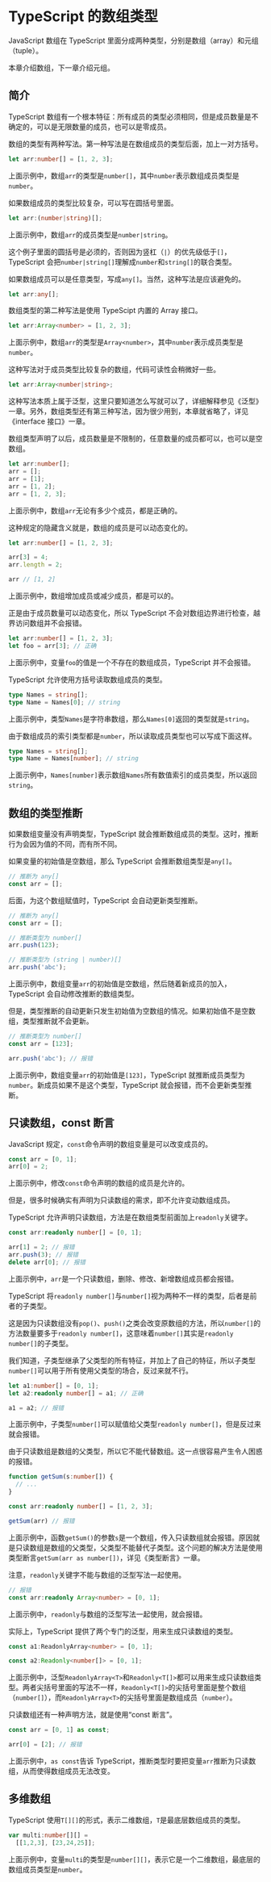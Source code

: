 # TypeScript 的数组类型

JavaScript 数组在 TypeScript 里面分成两种类型，分别是数组（array）和元组（tuple）。

本章介绍数组，下一章介绍元组。

## 简介

TypeScript 数组有一个根本特征：所有成员的类型必须相同，但是成员数量是不确定的，可以是无限数量的成员，也可以是零成员。

数组的类型有两种写法。第一种写法是在数组成员的类型后面，加上一对方括号。

```typescript
let arr:number[] = [1, 2, 3];
```

上面示例中，数组`arr`的类型是`number[]`，其中`number`表示数组成员类型是`number`。

如果数组成员的类型比较复杂，可以写在圆括号里面。

```typescript
let arr:(number|string)[];
```

上面示例中，数组`arr`的成员类型是`number|string`。

这个例子里面的圆括号是必须的，否则因为竖杠（`|`）的优先级低于`[]`，TypeScript 会把`number|string[]`理解成`number`和`string[]`的联合类型。

如果数组成员可以是任意类型，写成`any[]`。当然，这种写法是应该避免的。

```typescript
let arr:any[];
```

数组类型的第二种写法是使用 TypeScipt 内置的 Array 接口。

```typescript
let arr:Array<number> = [1, 2, 3];
```

上面示例中，数组`arr`的类型是`Array<number>`，其中`number`表示成员类型是`number`。

这种写法对于成员类型比较复杂的数组，代码可读性会稍微好一些。

```typescript
let arr:Array<number|string>;
```

这种写法本质上属于泛型，这里只要知道怎么写就可以了，详细解释参见《泛型》一章。另外，数组类型还有第三种写法，因为很少用到，本章就省略了，详见《interface 接口》一章。

数组类型声明了以后，成员数量是不限制的，任意数量的成员都可以，也可以是空数组。

```typescript
let arr:number[];
arr = [];
arr = [1];
arr = [1, 2];
arr = [1, 2, 3];
```

上面示例中，数组`arr`无论有多少个成员，都是正确的。

这种规定的隐藏含义就是，数组的成员是可以动态变化的。

```typescript
let arr:number[] = [1, 2, 3];

arr[3] = 4;
arr.length = 2;

arr // [1, 2]
```

上面示例中，数组增加成员或减少成员，都是可以的。

正是由于成员数量可以动态变化，所以  TypeScript 不会对数组边界进行检查，越界访问数组并不会报错。

```typescript
let arr:number[] = [1, 2, 3];
let foo = arr[3]; // 正确
```

上面示例中，变量`foo`的值是一个不存在的数组成员，TypeScript 并不会报错。

TypeScript 允许使用方括号读取数组成员的类型。

```typescript
type Names = string[];
type Name = Names[0]; // string
```

上面示例中，类型`Names`是字符串数组，那么`Names[0]`返回的类型就是`string`。

由于数组成员的索引类型都是`number`，所以读取成员类型也可以写成下面这样。

```typescript
type Names = string[];
type Name = Names[number]; // string
```

上面示例中，`Names[number]`表示数组`Names`所有数值索引的成员类型，所以返回`string`。

## 数组的类型推断

如果数组变量没有声明类型，TypeScript 就会推断数组成员的类型。这时，推断行为会因为值的不同，而有所不同。

如果变量的初始值是空数组，那么  TypeScript 会推断数组类型是`any[]`。

```typescript
// 推断为 any[]
const arr = [];
```

后面，为这个数组赋值时，TypeScript 会自动更新类型推断。

```typescript
// 推断为 any[]
const arr = [];

// 推断类型为 number[]
arr.push(123);

// 推断类型为 (string | number)[]
arr.push('abc');
```

上面示例中，数组变量`arr`的初始值是空数组，然后随着新成员的加入，TypeScript 会自动修改推断的数组类型。

但是，类型推断的自动更新只发生初始值为空数组的情况。如果初始值不是空数组，类型推断就不会更新。

```typescript
// 推断类型为 number[]
const arr = [123];

arr.push('abc'); // 报错
```

上面示例中，数组变量`arr`的初始值是`[123]`，TypeScript 就推断成员类型为`number`。新成员如果不是这个类型，TypeScript 就会报错，而不会更新类型推断。

## 只读数组，const 断言

JavaScript 规定，`const`命令声明的数组变量是可以改变成员的。

```typescript
const arr = [0, 1];
arr[0] = 2;
```

上面示例中，修改`const`命令声明的数组的成员是允许的。

但是，很多时候确实有声明为只读数组的需求，即不允许变动数组成员。

TypeScript 允许声明只读数组，方法是在数组类型前面加上`readonly`关键字。

```typescript
const arr:readonly number[] = [0, 1];

arr[1] = 2; // 报错
arr.push(3); // 报错
delete arr[0]; // 报错
```

上面示例中，`arr`是一个只读数组，删除、修改、新增数组成员都会报错。

TypeScript 将`readonly number[]`与`number[]`视为两种不一样的类型，后者是前者的子类型。

这是因为只读数组没有`pop()`、`push()`之类会改变原数组的方法，所以`number[]`的方法数量要多于`readonly number[]`，这意味着`number[]`其实是`readonly number[]`的子类型。

我们知道，子类型继承了父类型的所有特征，并加上了自己的特征，所以子类型`number[]`可以用于所有使用父类型的场合，反过来就不行。

```typescript
let a1:number[] = [0, 1];
let a2:readonly number[] = a1; // 正确

a1 = a2; // 报错
```

上面示例中，子类型`number[]`可以赋值给父类型`readonly number[]`，但是反过来就会报错。

由于只读数组是数组的父类型，所以它不能代替数组。这一点很容易产生令人困惑的报错。

```typescript
function getSum(s:number[]) {
  // ...
}

const arr:readonly number[] = [1, 2, 3];

getSum(arr) // 报错
```

上面示例中，函数`getSum()`的参数`s`是一个数组，传入只读数组就会报错。原因就是只读数组是数组的父类型，父类型不能替代子类型。这个问题的解决方法是使用类型断言`getSum(arr as number[])`，详见《类型断言》一章。

注意，`readonly`关键字不能与数组的泛型写法一起使用。

```typescript
// 报错
const arr:readonly Array<number> = [0, 1];
```

上面示例中，`readonly`与数组的泛型写法一起使用，就会报错。

实际上，TypeScript 提供了两个专门的泛型，用来生成只读数组的类型。

```typescript
const a1:ReadonlyArray<number> = [0, 1];

const a2:Readonly<number[]> = [0, 1];
```

上面示例中，泛型`ReadonlyArray<T>`和`Readonly<T[]>`都可以用来生成只读数组类型。两者尖括号里面的写法不一样，`Readonly<T[]>`的尖括号里面是整个数组（`number[]`），而`ReadonlyArray<T>`的尖括号里面是数组成员（`number`）。

只读数组还有一种声明方法，就是使用“const 断言”。

```typescript
const arr = [0, 1] as const;

arr[0] = [2]; // 报错 
```

上面示例中，`as const`告诉 TypeScript，推断类型时要把变量`arr`推断为只读数组，从而使得数组成员无法改变。

## 多维数组

TypeScript 使用`T[][]`的形式，表示二维数组，`T`是最底层数组成员的类型。

```typescript
var multi:number[][] =
  [[1,2,3], [23,24,25]];
```

上面示例中，变量`multi`的类型是`number[][]`，表示它是一个二维数组，最底层的数组成员类型是`number`。

